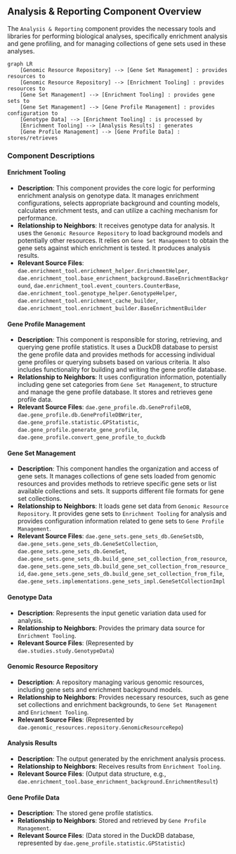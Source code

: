 ## Analysis & Reporting Component Overview

The `Analysis & Reporting` component provides the necessary tools and libraries for performing biological analyses, specifically enrichment analysis and gene profiling, and for managing collections of gene sets used in these analyses.

```mermaid
graph LR
    [Genomic Resource Repository] --> [Gene Set Management] : provides resources to
    [Genomic Resource Repository] --> [Enrichment Tooling] : provides resources to
    [Gene Set Management] --> [Enrichment Tooling] : provides gene sets to
    [Gene Set Management] --> [Gene Profile Management] : provides configuration to
    [Genotype Data] --> [Enrichment Tooling] : is processed by
    [Enrichment Tooling] --> [Analysis Results] : generates
    [Gene Profile Management] --> [Gene Profile Data] : stores/retrieves
```

### Component Descriptions

#### Enrichment Tooling
-   **Description**: This component provides the core logic for performing enrichment analysis on genotype data. It manages enrichment configurations, selects appropriate background and counting models, calculates enrichment tests, and can utilize a caching mechanism for performance.
-   **Relationship to Neighbors**: It receives genotype data for analysis. It uses the `Genomic Resource Repository` to load background models and potentially other resources. It relies on `Gene Set Management` to obtain the gene sets against which enrichment is tested. It produces analysis results.
-   **Relevant Source Files**: `dae.enrichment_tool.enrichment_helper.EnrichmentHelper`, `dae.enrichment_tool.base_enrichment_background.BaseEnrichmentBackground`, `dae.enrichment_tool.event_counters.CounterBase`, `dae.enrichment_tool.genotype_helper.GenotypeHelper`, `dae.enrichment_tool.enrichment_cache_builder`, `dae.enrichment_tool.enrichment_builder.BaseEnrichmentBuilder`

#### Gene Profile Management
-   **Description**: This component is responsible for storing, retrieving, and querying gene profile statistics. It uses a DuckDB database to persist the gene profile data and provides methods for accessing individual gene profiles or querying subsets based on various criteria. It also includes functionality for building and writing the gene profile database.
-   **Relationship to Neighbors**: It uses configuration information, potentially including gene set categories from `Gene Set Management`, to structure and manage the gene profile database. It stores and retrieves gene profile data.
-   **Relevant Source Files**: `dae.gene_profile.db.GeneProfileDB`, `dae.gene_profile.db.GeneProfileDBWriter`, `dae.gene_profile.statistic.GPStatistic`, `dae.gene_profile.generate_gene_profile`, `dae.gene_profile.convert_gene_profile_to_duckdb`

#### Gene Set Management
-   **Description**: This component handles the organization and access of gene sets. It manages collections of gene sets loaded from genomic resources and provides methods to retrieve specific gene sets or list available collections and sets. It supports different file formats for gene set collections.
-   **Relationship to Neighbors**: It loads gene set data from `Genomic Resource Repository`. It provides gene sets to `Enrichment Tooling` for analysis and provides configuration information related to gene sets to `Gene Profile Management`.
-   **Relevant Source Files**: `dae.gene_sets.gene_sets_db.GeneSetsDb`, `dae.gene_sets.gene_sets_db.GeneSetCollection`, `dae.gene_sets.gene_sets_db.GeneSet`, `dae.gene_sets.gene_sets_db.build_gene_set_collection_from_resource`, `dae.gene_sets.gene_sets_db.build_gene_set_collection_from_resource_id`, `dae.gene_sets.gene_sets_db.build_gene_set_collection_from_file`, `dae.gene_sets.implementations.gene_sets_impl.GeneSetCollectionImpl`

#### Genotype Data
-   **Description**: Represents the input genetic variation data used for analysis.
-   **Relationship to Neighbors**: Provides the primary data source for `Enrichment Tooling`.
-   **Relevant Source Files**: (Represented by `dae.studies.study.GenotypeData`)

#### Genomic Resource Repository
-   **Description**: A repository managing various genomic resources, including gene sets and enrichment background models.
-   **Relationship to Neighbors**: Provides necessary resources, such as gene set collections and enrichment backgrounds, to `Gene Set Management` and `Enrichment Tooling`.
-   **Relevant Source Files**: (Represented by `dae.genomic_resources.repository.GenomicResourceRepo`)

#### Analysis Results
-   **Description**: The output generated by the enrichment analysis process.
-   **Relationship to Neighbors**: Receives results from `Enrichment Tooling`.
-   **Relevant Source Files**: (Output data structure, e.g., `dae.enrichment_tool.base_enrichment_background.EnrichmentResult`)

#### Gene Profile Data
-   **Description**: The stored gene profile statistics.
-   **Relationship to Neighbors**: Stored and retrieved by `Gene Profile Management`.
-   **Relevant Source Files**: (Data stored in the DuckDB database, represented by `dae.gene_profile.statistic.GPStatistic`)

